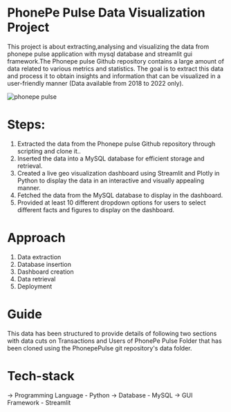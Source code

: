 
# PhonePe Pulse Data Visualization Project
This project is about extracting,analysing and visualizing the data from phonepe pulse application with mysql database and streamlit gui framework.The Phonepe pulse Github repository contains a large amount of data related to various metrics and statistics. The goal is to extract this data and process it to obtain insights and information that can be visualized in a user-friendly manner (Data available from 2018 to 2022 only).

![phonepe pulse](https://github.com/Srivathsan221/Phonepe-Pulse-Data-Analysis/assets/61115411/daaaf889-a2b4-4058-ad79-d74b62f13c0e)

# Steps:
1. Extracted the data from the Phonepe pulse Github repository through scripting and clone it..
2. Inserted the data into a MySQL database for efficient storage and retrieval.
3. Created a live geo visualization dashboard using Streamlit and Plotly in Python to display the data in an interactive and visually        appealing manner.
4. Fetched the data from the MySQL database to display in the dashboard.
5. Provided at least 10 different dropdown options for users to select different facts and figures to display on the dashboard.

# Approach
1. Data extraction
2. Database insertion
3. Dashboard creation
4. Data retrieval
5. Deployment

# Guide
This data has been structured to provide details of following two sections with data cuts on Transactions and Users of PhonePe Pulse Folder that has been cloned using the PhonepePulse git repository's data folder.

# Tech-stack
-> Programming Language - Python
-> Database - MySQL
-> GUI Framework - Streamlit
